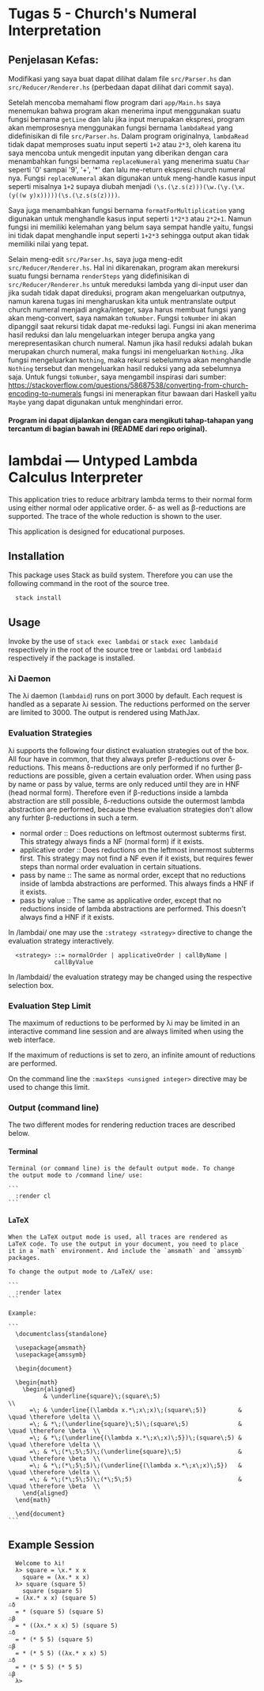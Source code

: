 
# Tugas 5 - Church's Numeral Interpretation

## Penjelasan Kefas:
  Modifikasi yang saya buat dapat dilihat dalam file `src/Parser.hs` dan 
  `src/Reducer/Renderer.hs` (perbedaan dapat dilihat dari commit saya).
  
  Setelah mencoba memahami flow program dari `app/Main.hs` saya menemukan
  bahwa program akan menerima input menggunakan suatu fungsi bernama `getLine`
  dan lalu jika input merupakan ekspresi, program akan memprosesnya 
  menggunakan fungsi bernama `lambdaRead` yang didefinisikan di file 
  `src/Parser.hs`. Dalam program originalnya, `lambdaRead` tidak dapat
  memproses suatu input seperti `1+2` atau `2*3`, oleh karena itu saya
  mencoba untuk mengedit inputan yang diberikan dengan cara menambahkan fungsi
  bernama `replaceNumeral` yang menerima suatu `Char` seperti '0' sampai '9',
  '+', '*' dan lalu me-return ekspresi church numeral nya. Fungsi `replaceNumeral`
  akan digunakan untuk meng-handle kasus input seperti misalnya `1+2` supaya diubah
  menjadi `(\s.(\z.s(z)))(\w.(\y.(\x.(y((w y)x)))))(\s.(\z.s(s(z))))`.
  
  Saya juga menambahkan fungsi bernama `formatForMultiplication` yang digunakan
  untuk menghandle kasus input seperti `1*2*3` atau `2*2+1`. Namun fungsi ini
  memiliki kelemahan yang belum saya sempat handle yaitu, fungsi ini tidak dapat
  menghandle input seperti `1+2*3` sehingga output akan tidak memiliki nilai yang
  tepat.
  
  Selain meng-edit `src/Parser.hs`, saya juga meng-edit `src/Reducer/Renderer.hs`.
  Hal ini dikarenakan, program akan merekursi suatu fungsi bernama `renderSteps`
  yang didefinisikan di `src/Reducer/Renderer.hs` untuk mereduksi lambda yang di-input
  user dan jika sudah tidak dapat direduksi, program akan mengeluarkan outputnya,
  namun karena tugas ini mengharuskan kita untuk mentranslate output church numeral
  menjadi angka/integer, saya harus membuat fungsi yang akan meng-convert,
  saya namakan `toNumber`. Fungsi `toNumber` ini akan dipanggil saat rekursi 
  tidak dapat me-reduksi lagi. Fungsi ini akan menerima hasil reduksi dan lalu
  mengeluarkan integer berupa angka yang merepresentasikan church numeral.
  Namun jika hasil reduksi adalah bukan merupakan church numeral, 
  maka fungsi ini mengeluarkan `Nothing`. Jika fungsi mengeluarkan `Nothing`,
  maka rekursi sebelumnya akan menghandle `Nothing` tersebut dan 
  mengeluarkan hasil reduksi yang ada sebelumnya saja.
  Untuk fungsi `toNumber`, saya mengambil inspirasi dari sumber: 
  https://stackoverflow.com/questions/58687538/converting-from-church-encoding-to-numerals
  fungsi ini menerapkan fitur bawaan dari Haskell yaitu `Maybe` yang dapat digunakan untuk 
  menghindari error.
  
  #### Program ini dapat dijalankan dengan cara mengikuti tahap-tahapan yang tercantum di bagian bawah ini (README dari repo original).


# lambdai — Untyped Lambda Calculus Interpreter

This application tries to reduce arbitrary lambda terms to their
normal form using either normal oder applicative order. δ- as well as
β-reductions are supported. The trace of the whole reduction is shown
to the user.

This application is designed for educational purposes.

## Installation
  This package uses Stack as build system. Therefore you can use the
  following command in the root of the source tree.

  ```
    stack install
  ```

## Usage
  Invoke by the use of `stack exec lambdai` or `stack exec lambdaid`
  respectively in the root of the source tree or `lambdai` ord
  `lambdaid` respectively if the package is installed.

### λi Daemon
   The λi daemon (`lambdaid`) runs on port 3000 by default. Each
   request is handled as a separate λi session. The reductions
   performed on the server are limited to 3000. The output is rendered
   using MathJax.

### Evaluation Strategies
   λi supports the following four distinct evaluation strategies out
   of the box. All four have in common, that they always prefer
   β-reductions over δ-reductions. This means δ-reductions are only
   performed if no further β-reductions are possible, given a certain
   evaluation order. When using pass by name or pass by value, terms
   are only reduced until they are in HNF (head normal
   form). Therefore even if β-reductions inside a lambda abstraction
   are still possible, δ-reductions outside the outermost lambda
   abstraction are performed, because these evaluation strategies
   don't allow any furhter β-reductions in such a term.

   - normal order :: Does reductions on leftmost outermost subterms
        first. This strategy always finds a NF (normal form) if it
        exists.
   - applicative order :: Does reductions on the leftmost innermost
        subterms first. This strategy may not find a NF even if it
        exists, but requires fewer steps than normal order evaluation
        in certain situations.
   - pass by name :: The same as normal order, except that no
        reductions inside of lambda abstractions are performed. This
        always finds a HNF if it exists.
   - pass by value :: The same as applicative order, except that no
        reductions inside of lambda abstractions are performed. This
        doesn't always find a HNF if it exists.

   In /lambdai/ one may use the `:strategy <strategy>` directive to
   change the evaluation strategy interactively.

   ```
     <strategy> ::= normalOrder | applicativeOrder | callByName |
      		    callByValue
  ```
   
   In /lambdaid/ the evaluation strategy may be changed using the
   respective selection box.

### Evaluation Step Limit
   The maximum of reductions to be performed by λi may be limited in
   an interactive command line session and are always limited when
   using the web interface.

   If the maximum of reductions is set to zero, an infinite amount of
   reductions are performed.

   On the command line the `:maxSteps <unsigned integer>` directive
   may be used to change this limit.

### Output (command line)
   The two different modes for rendering reduction traces are
   described below.

#### Terminal
    Terminal (or command line) is the default output mode. To change
    the output mode to /command line/ use:

    ```
      :render cl
    ```

#### LaTeX
    When the LaTeX output mode is used, all traces are rendered as
    LaTeX code. To use the output in your document, you need to place
    it in a `math` environment. And include the `amsmath` and `amssymb`
    packages.

    To change the output mode to /LaTeX/ use:

    ```
      :render latex
    ```

    Example:

    ```
      \documentclass{standalone}

      \usepackage{amsmath}
      \usepackage{amssymb}

      \begin{document}

      \begin{math}
        \begin{aligned}
              & \underline{square}\;(square\;5)                                                \\
          =\; & \underline{(\lambda x.*\;x\;x)\;(square\;5)}         & \quad \therefore \delta \\
          =\; & *\;(\underline{square}\;5)\;(square\;5)              & \quad \therefore \beta  \\
          =\; & *\;(\underline{(\lambda x.*\;x\;x)\;5})\;(square\;5) & \quad \therefore \delta \\
          =\; & *\;(*\;5\;5)\;(\underline{square}\;5)                & \quad \therefore \beta  \\
          =\; & *\;(*\;5\;5)\;(\underline{(\lambda x.*\;x\;x)\;5})   & \quad \therefore \delta \\
          =\; & *\;(*\;5\;5)\;(*\;5\;5)                              & \quad \therefore \beta  \\
        \end{aligned}
      \end{math}

      \end{document}
    ```

## Example Session

  ```
    Welcome to λi!
    λ> square = \x.* x x
      square = (λx.* x x)
    λ> square (square 5)
      square (square 5)
    = (λx.* x x) (square 5)                                                       ∴δ
    = * (square 5) (square 5)                                                     ∴β
    = * ((λx.* x x) 5) (square 5)                                                 ∴δ
    = * (* 5 5) (square 5)                                                        ∴β
    = * (* 5 5) ((λx.* x x) 5)                                                    ∴δ
    = * (* 5 5) (* 5 5)                                                           ∴β
    λ> 
  ```

